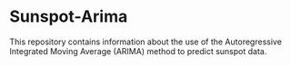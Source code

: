 # Sunspot-Arima
This repository contains information about the use of the Autoregressive Integrated Moving Average (ARIMA) method to predict sunspot data.
